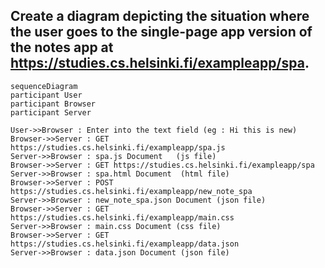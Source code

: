 ## Create a diagram depicting the situation where the user goes to the single-page app version of the notes app at https://studies.cs.helsinki.fi/exampleapp/spa.

```mermaid
sequenceDiagram
participant User
participant Browser
participant Server

User->>Browser : Enter into the text field (eg : Hi this is new)
Browser->>Server : GET https://studies.cs.helsinki.fi/exampleapp/spa.js
Server->>Browser : spa.js Document   (js file)
Browser->>Server : GET https://studies.cs.helsinki.fi/exampleapp/spa
Server->>Browser : spa.html Document  (html file)
Browser->>Server : POST https://studies.cs.helsinki.fi/exampleapp/new_note_spa
Server->>Browser : new_note_spa.json Document (json file)
Browser->>Server : GET https://studies.cs.helsinki.fi/exampleapp/main.css
Server->>Browser : main.css Document (css file)
Browser->>Server : GET https://studies.cs.helsinki.fi/exampleapp/data.json
Server->>Browser : data.json Document (json file)
```